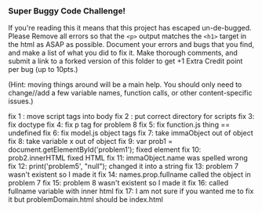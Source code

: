 ### Super Buggy Code Challenge!

If you're reading this it means that this project has escaped un-de-bugged. Please Remove all errors so that the ```<p>```  output matches the ```<h1>``` target in the html as ASAP as possible. Document your errors and bugs that you find, and make a list of what you did to fix it. Make thorough comments, and submit a link to a forked version of this folder to get +1 Extra Credit point per bug (up to 10pts.)

(Hint: moving things around will be a main help. You should only need to change//add a few variable names, function calls, or other content-specific issues.)



fix 1 : move script tags into body
fix 2 : put correct directory for scripts
fix 3:  fix doctype
fix 4:  fix p tag for problem 8
fix 5:  fix function.js thing == undefined
fix 6:  fix model.js object tags
fix 7:  take immaObject out of object
fix 8:  take variable x out of object
fix 9:  var prob1 = document.getElementById('problem1'); fixed element
fix 10:  prob2.innerHTML fixed HTML
fix 11:  immaObject.name was spelled wrong
fix 12:  print('problem5', "null"); changed it into a string
fix 13:  problem 7 wasn't existent so I made it
fix 14:  names.prop.fullname called the object in problem 7
fix 15:  problem 8 wasn't existent so I made it
fix 16:  called fullname variable with inner html
fix 17:  I am not sure if you wanted me to fix it but problemDomain.html should be index.html
